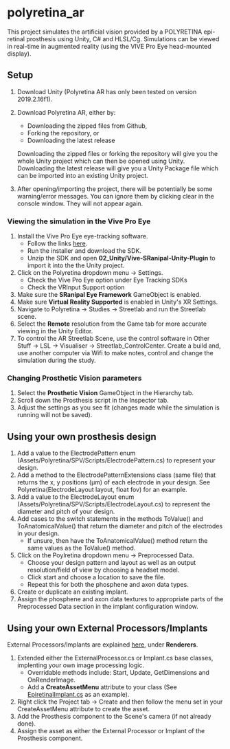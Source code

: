 ﻿# polyretina_ar

This project simulates the artificial vision provided by a POLYRETINA epi-retinal prosthesis using Unity, C# and HLSL/Cg. Simulations can be viewed in real-time in augmented reality (using the VIVE Pro Eye head-mounted display).

## Setup

1. Download Unity (Polyretina AR has only been tested on version 2019.2.16f1).
2. Download Polyretina AR, either by:
   - Downloading the zipped files from Github,
   - Forking the repository, or
   - Downloading the latest release
   
   Downloading the zipped files or forking the repository will give you the whole Unity project which can then be opened using Unity. Downloading the latest release will give you a Unity Package file which can be imported into an existing Unity project.
3. After opening/importing the project, there will be potentially be some warning/error messages. You can ignore them by clicking clear in the console window. They will not appear again.

### Viewing the simulation in the Vive Pro Eye

1. Install the Vive Pro Eye eye-tracking software.
   - Follow the links [here](https://developer.vive.com/resources/knowledgebase/vive-sranipal-sdk/).
   - Run the installer and download the SDK.
   - Unzip the SDK and open **02_Unity/Vive-SRanipal-Unity-Plugin** to import it into the the Unity project.
2. Click on the Polyretina dropdown menu -> Settings.
   - Check the Vive Pro Eye option under Eye Tracking SDKs
   - Check the VRInput Support option
3. Make sure the **SRanipal Eye Framework** GameObject is enabled.
4. Make sure **Virtual Reality Supported** is enabled in Unity's XR Settings.
5. Navigate to Polyretina -> Studies -> Streetlab and run the Streetlab scene.
6. Select the **Remote** resolution from the Game tab for more accurate viewing in the Unity Editor.
7. To control the AR Streetlab Scene, use the control software in Other Stuff -> LSL -> Visualiser -> Streetlab_ControlCenter. Create a build and, use another computer via Wifi to make notes, control and change the simulation during the study.

### Changing Prosthetic Vision parameters

1. Select the **Prosthetic Vision** GameObject in the Hierarchy tab.
2. Scroll down the Prosthesis script in the Inspector tab.
3. Adjust the settings as you see fit (changes made while the simulation is running will not be saved).

## Using your own prosthesis design

1. Add a value to the ElectrodePattern enum (Assets/Polyretina/SPV/Scripts/ElectrodePattern.cs) to represent your design.
2. Add a method to the ElectrodePatternExtensions class (same file) that returns the x, y positions (μm) of each electrode in your design. See Polyretina(ElectrodeLayout layout, float fov) for an example.
3. Add a value to the ElectrodeLayout enum (Assets/Polyretina/SPV/Scripts/ElectrodeLayout.cs) to represent the diameter and pitch of your design.
4. Add cases to the switch statements in the methods ToValue() and ToAnatomicalValue() that return the diameter and pitch of the electrodes in your design.
   - If unsure, then have the ToAnatomicalValue() method return the same values as the ToValue() method.
5. Click on the Poylretina dropdown menu -> Preprocessed Data.
   - Choose your design pattern and layout as well as an output resolution/field of view by choosing a headset model.
   - Click start and choose a location to save the file.
   - Repeat this for both the phosphene and axon data types.
6. Create or duplicate an existing implant.
7. Assign the phosphene and axon data textures to appropriate parts of the Preprocessed Data section in the implant configuration window.

## Using your own External Processors/Implants

External Processors/Implants are explained [here](https://github.com/lne-lab/polyretina_ar/tree/master/Assets/Polyretina/SPV), under **Renderers**.

1. Extended either the ExternalProcessor.cs or Implant.cs base classes, implenting your own image processing logic.
   - Overridable methods include: Start, Update, GetDimensions and OnRenderImage.
   - Add a **CreateAssetMenu** attribute to your class (See [EpiretinalImplant.cs](https://github.com/lne-lab/polyretina_ar/blob/master/Assets/Polyretina/SPV/Scripts/Epiretinal/EpiretinalImplant.cs) as an example).
2. Right click the Project tab -> Create and then follow the menu set in your CreateAssetMenu attribute to create the asset.
4. Add the Prosthesis component to the Scene's camera (if not already done).
5. Assign the asset as either the External Processor or Implant of the Prosthesis component.